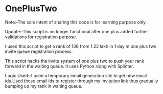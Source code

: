 # OnePlusTwo

Note:-The sole intent of sharing this code is for learning purpose only.

Update:-This script is no longer functional after one plus added further validations for registration purpose.

I used this script to get a rank of 136 from 1.23 lakh in 1 day in one plus two invite queue registration process.

This script hacks the invite system of one plus two to push your rank forward in the waiting queue.
It uses Python along with Splinter.

Logic Used:-I used a temporary email generation site to get new email ids.Used those email ids to register through my invitation link thus gradually bumping up my rank in waiting queue.


